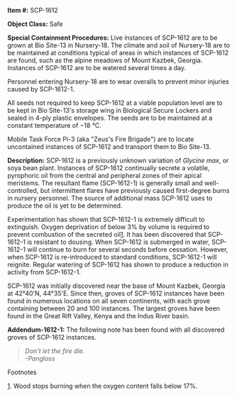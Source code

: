 **Item #:** SCP-1612

**Object Class:** Safe

**Special Containment Procedures:** Live instances of SCP-1612 are to be grown at Bio Site-13 in Nursery-18. The climate and soil of Nursery-18 are to be maintained at conditions typical of areas in which instances of SCP-1612 are found, such as the alpine meadows of Mount Kazbek, Georgia. Instances of SCP-1612 are to be watered several times a day.

Personnel entering Nursery-18 are to wear overalls to prevent minor injuries caused by SCP-1612-1.

All seeds not required to keep SCP-1612 at a viable population level are to be kept in Bio Site-13's storage wing in Biological Secure Lockers and sealed in 4-ply plastic envelopes. The seeds are to be maintained at a constant temperature of −18 °C.

Mobile Task Force Pi-3 (aka "Zeus's Fire Brigade") are to locate uncontained instances of SCP-1612 and transport them to Bio Site-13.

**Description:** SCP-1612 is a previously unknown variation of _Glycine max_, or soya bean plant. Instances of SCP-1612 continually secrete a volatile, pyrophoric oil from the central and peripheral zones of their apical meristems. The resultant flame (SCP-1612-1) is generally small and well-controlled, but intermittent flares have previously caused first-degree burns in nursery personnel. The source of additional mass SCP-1612 uses to produce the oil is yet to be determined.

Experimentation has shown that SCP-1612-1 is extremely difficult to extinguish. Oxygen deprivation of below 3% by volume is required to prevent combustion of the secreted oil[1](javascript:;). It has been discovered that SCP-1612-1 is resistant to dousing. When SCP-1612 is submerged in water, SCP-1612-1 will continue to burn for several seconds before cessation. However, when SCP-1612 is re-introduced to standard conditions, SCP-1612-1 will reignite. Regular watering of SCP-1612 has shown to produce a reduction in activity from SCP-1612-1.

SCP-1612 was initially discovered near the base of Mount Kazbek, Georgia at 42°40'N, 44°35'E. Since then, groves of SCP-1612 instances have been found in numerous locations on all seven continents, with each grove containing between 20 and 100 instances. The largest groves have been found in the Great Rift Valley, Kenya and the Indus River basin.

**Addendum-1612-1:** The following note has been found with all discovered groves of SCP-1612 instances.

> _Don't let the fire die._  
> _\-Pangloss_

Footnotes

[1](javascript:;). Wood stops burning when the oxygen content falls below 17%.